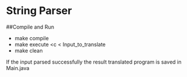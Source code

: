 # String Parser

##Compile and Run
* make compile
* make execute <c < Input_to_translate
* make clean

If the input parsed successfully the result translated program is saved in Main.java
